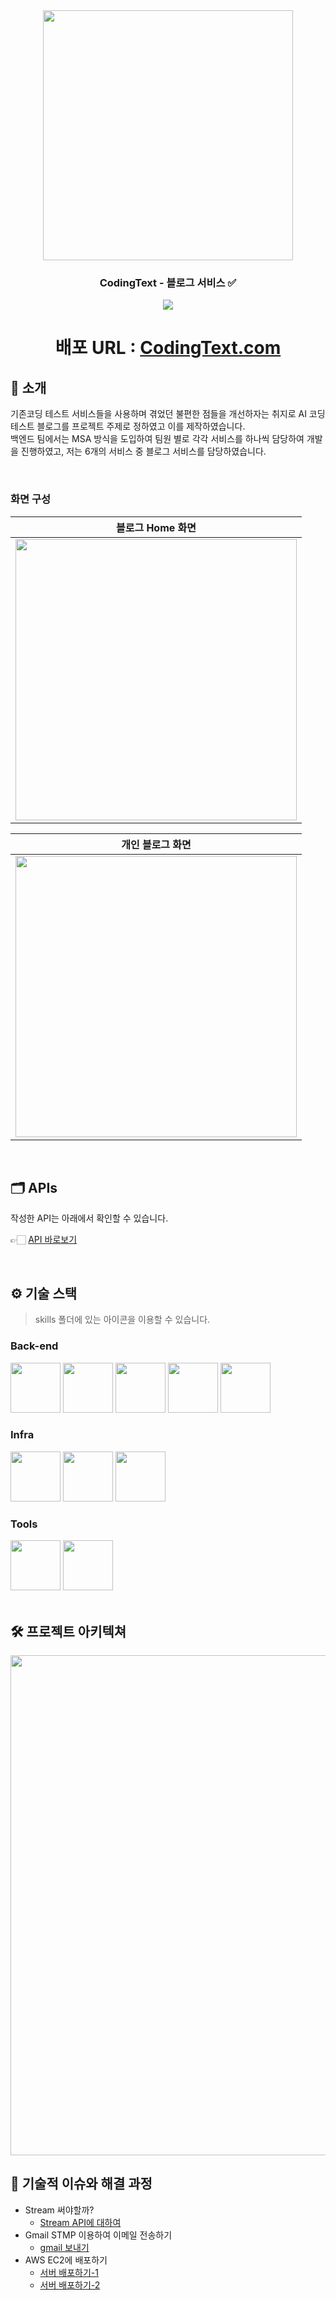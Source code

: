 <div align="center">

<!-- logo -->
<img src="https://github.com/user-attachments/assets/6d45214e-61ca-4d9a-9db2-febda72deb32" width="400"/>

### CodingText - 블로그 서비스 ✅

[<img src="https://img.shields.io/badge/프로젝트 기간-2024.09 ~ 2022.12-green?style=flat&logo=&logoColor=white" />]()

# 배포 URL : [CodingText.com](http://172.16.211.54/)

</div> 

## 📝 소개
기존코딩 테스트 서비스들을 사용하며 겪었던 불편한 점들을 개선하자는 취지로 AI 코딩테스트 블로그를 프로젝트 주제로 정하였고 이를 제작하였습니다.
<br>
백엔드 팀에서는 MSA 방식을 도입하여 팀원 별로 각각 서비스를 하나씩 담당하여 개발을 진행하였고, 저는 6개의 서비스 중 블로그 서비스를 담당하였습니다.

<br />

### 화면 구성
|블로그 Home 화면|
|:---:|
|<img src="https://github.com/user-attachments/assets/05ee1d05-dddb-47ab-aff9-b643348e493f" width="450"/>|

|개인 블로그 화면|
|:---:|
|<img src = "https://github.com/user-attachments/assets/61cceb7a-48ff-4c2a-8ed3-1113813f9d18" width="450"/>|


<br />

## 🗂️ APIs
작성한 API는 아래에서 확인할 수 있습니다.

👉🏻 [API 바로보기](http://172.16.211.57:19091/webjars/swagger-ui/index.html?urls.primaryName=blog-service)


<br />

## ⚙ 기술 스택
> skills 폴더에 있는 아이콘을 이용할 수 있습니다.
### Back-end
<div>
<img src="https://github.com/yewon-Noh/readme-template/blob/main/skills/Java.png?raw=true" width="80">
<img src="https://github.com/yewon-Noh/readme-template/blob/main/skills/SpringBoot.png?raw=true" width="80">
<img src="https://github.com/yewon-Noh/readme-template/blob/main/skills/SpringDataJPA.png?raw=true" width="80">
<img src="https://github.com/yewon-Noh/readme-template/blob/main/skills/Mysql.png?raw=true" width="80">
<img src="https://github.com/user-attachments/assets/ac4f3683-3a0c-4f50-a039-da804342aa4b?raw=true" width="80">
    
</div>

### Infra
<div>
<img src="https://github.com/yewon-Noh/readme-template/blob/main/skills/Docker.png?raw=true" width="80">
<img src="https://github.com/yewon-Noh/readme-template/blob/main/skills/Jenkins.png?raw=true" width="80">
<img src="https://github.com/user-attachments/assets/957c5ebe-90b4-4962-b159-eb86d233389c" width="80">
</div>

### Tools
<div>
<img src="https://github.com/yewon-Noh/readme-template/blob/main/skills/Github.png?raw=true" width="80">
<img src="https://github.com/yewon-Noh/readme-template/blob/main/skills/Notion.png?raw=true" width="80">
</div>

<br />

## 🛠️ 프로젝트 아키텍쳐
<img src="https://github.com/user-attachments/assets/7aa2a484-ec80-40f0-9415-62f56801c148" width="800">



<br />

## 🤔 기술적 이슈와 해결 과정
- Stream 써야할까?
    - [Stream API에 대하여](https://velog.io/@yewo2nn16/Java-Stream-API)
- Gmail STMP 이용하여 이메일 전송하기
    - [gmail 보내기](https://velog.io/@yewo2nn16/Email-이메일-전송하기with-첨부파일)
- AWS EC2에 배포하기
    - [서버 배포하기-1](https://velog.io/@yewo2nn16/SpringBoot-서버-배포)
    - [서버 배포하기-2](https://velog.io/@yewo2nn16/SpringBoot-서버-배포-인텔리제이에서-jar-파일-빌드해서-배포하기)


<br />
